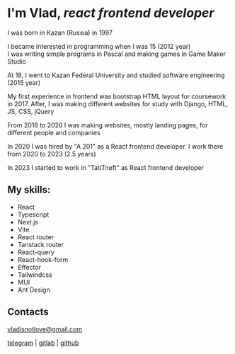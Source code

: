 # I'm Vlad, *react frontend developer*

I was born in Kazan (Russia) in 1997

I became interested in programming when I was 15 (2012 year)<br />
I was writing simple programs in Pascal and making games in Game Maker Studio

At 18, I went to Kazan Federal University and studied software engineering (2015 year)

My first experience in frontend was bootstrap HTML layout for coursework in 2017. After, I was making different websites for study with Django, HTML, JS, CSS, jQuery

From 2018 to 2020 I was making websites, mostly landing pages, for different people and companies

In 2020 I was hired by "A 201" as a React frontend developer. I work there from 2020 to 2023 (2.5 years)

In 2023 I started to work in "TatITneft" as React frontend developer


## My skills:
- React
- Typescript
- Next.js
- Vite
- React router
- Tanstack router
- React-query 
- React-hook-form
- Effector
- Tailwindcss
- MUI
- Ant Design

## Contacts

vladisnotlove@gmail.com

<a href="https://t.me/vladisnotlove">telegram</a> | 
<a href="https://gitlab.com/vladisnotlove">gitlab</a> | 
<a href="https://github.com/vladisnotlove">github</a>
